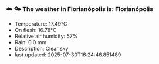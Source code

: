 ### ☁️ 🌤️  The weather in Florianópolis is: Florianópolis

- Temperature: 17.49°C
- On flesh: 16.78°C
- Relative air humidity: 57%
- Rain: 0.0 mm
- Description: Clear sky
- last updated: 2025-07-30T16:24:46.851489
